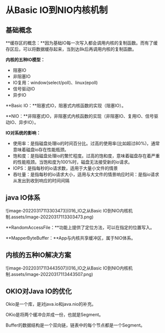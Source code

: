 # 从Basic IO到NIO内核机制

## 基础概念

**缓存区的概念：**因为基础IO每一次写入都会调用内核的复制函数。而有了缓存区后，可以将数据缓存起来，当到达8k后再调用内核的复制函数。

**内核的五种IO模型：**

- 阻塞IO
- 非阻塞IO
- IO复用：window(select/poll)、linux(epoll)
- 信号驱动IO
- 异步IO

**Basic IO：**阻塞式IO，阻塞式内核函数的实现（阻塞IO）。

**NIO：**非阻塞式IO，非阻塞式内核函数的实现（非阻塞IO、复用IO、信号驱动IO、异步IO）。

**IO对系统的影响：**

- 使用率：是指磁盘处理io的时间百分比。过高的使用率(比如超过80%)，通常意味着磁盘io存在性能瓶颈。
- 饱和度：是指磁盘处理io的繁忙程度。过高的饱和度，意味着磁盘存在着严重的性能瓶颈。当饱和度为100%时，磁盘无法接受新的io请求。
- IOPS：是指每秒的io请求数，适用于大量小文件的情景
- 吞吐量：是指每秒的io请求大小，适用与大文件的情景响应时间：是指io请求从发出到收到响应的时间间隔

## java IO体系

![image-20220317113303473](016_IO之从Basic IO到NIO内核机制.assets/image-20220317113303473.png)

**RandomAccessFile：**功能上提供了定位方法，可以在指定的位置写入。

**MapperByteBuffer：**App与内核共享缓冲区，属于NIO体系。

## 内核的五种IO解决方案

![image-20220317113443507](016_IO之从Basic IO到NIO内核机制.assets/image-20220317113443507.png)

## OKIO对Java IO的优化

Okio是一个库，是对java.io和java.nio的补充。

OKio是将两个缓冲合并成一份，也就是Segment。

Buffer的数据结构是一个双向链，链表中的每个节点都是一个Segment。